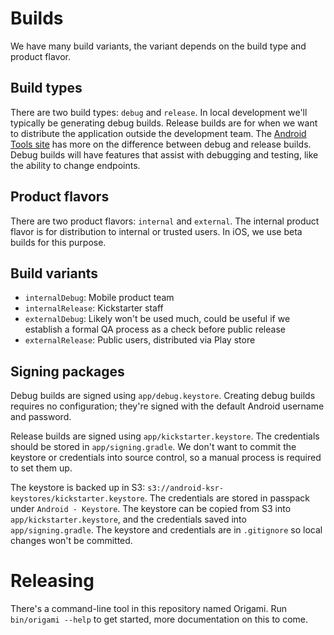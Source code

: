 # Builds

We have many build variants, the variant depends on the build type and product
flavor.

## Build types

There are two build types: `debug` and `release`. In local development we'll
typically be generating debug builds. Release builds are for when we want to
distribute the application outside the development team. The [Android Tools
site](http://tools.android.com/tech-docs/new-build-system/user-guide#TOC-Build-Types)
has more on the difference between debug and release builds. Debug builds will
have features that assist with debugging and testing, like the ability to change
endpoints.

## Product flavors

There are two product flavors: `internal` and `external`. The internal product
flavor is for distribution to internal or trusted users. In iOS, we use beta
builds for this purpose.

## Build variants

* `internalDebug`: Mobile product team
* `internalRelease`: Kickstarter staff
* `externalDebug`: Likely won't be used much, could be useful if we establish
  a formal QA process as a check before public release
* `externalRelease`: Public users, distributed via Play store

## Signing packages

Debug builds are signed using `app/debug.keystore`. Creating debug builds
requires no configuration; they're signed with the default Android username and
password.

Release builds are signed using `app/kickstarter.keystore`. The credentials
should be stored in `app/signing.gradle`. We don't want to commit the keystore
or credentials into source control, so a manual process is required to set them
up.

The keystore is backed up in S3:
`s3://android-ksr-keystores/kickstarter.keystore`. The credentials are stored
in passpack under `Android - Keystore`. The keystore can be copied from
S3 into `app/kickstarter.keystore`, and the credentials saved into `app/signing.gradle`.
The keystore and credentials are in `.gitignore` so local changes won't be committed.

# Releasing

There's a command-line tool in this repository named Origami. Run `bin/origami
--help` to get started, more documentation on this to come.
